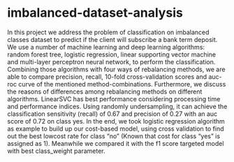# imbalanced-dataset-analysis
In this project we address the problem of classification on imbalanced classes dataset to predict if the client will subscribe a bank term deposit. We use a number of machine learning and deep learning algorithms: random forest tree, logistic regression, linear supporting vector machine and multi-layer perceptron neural network, to perform the classification. Combining those algorithms with four ways of rebalancing methods, we are able to compare precision, recall, 10-fold cross-validation scores and auc-roc curve of the mentioned method-combinations.  Furthermore, we discuss the reasons of differences among rebalancing methods on different algorithms. LinearSVC has best performance considering processing time and performance indices. Using randomly undersampling, it can achieve the classification sensitivity (recall) of 0.67 and precision of 0.27 with an auc score of 0.72 on class yes. In the end, we took logistic regression algorithm as example to build up our cost-based model, using cross validation to find out the best lowcost rate for class “no” (Known that cost for class “yes” is assigned as 1). Meanwhile we compared it with the f1 score targeted model with best class_weight parameter.
